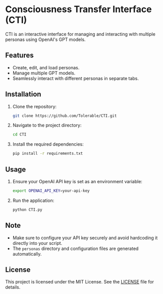 # Consciousness Transfer Interface (CTI)

CTI is an interactive interface for managing and interacting with multiple personas using OpenAI's GPT models.

## Features
- Create, edit, and load personas.
- Manage multiple GPT models.
- Seamlessly interact with different personas in separate tabs.

## Installation
1. Clone the repository:
    ```sh
    git clone https://github.com/Tolerable/CTI.git
    ```
2. Navigate to the project directory:
    ```sh
    cd CTI
    ```
3. Install the required dependencies:
    ```sh
    pip install -r requirements.txt
    ```

## Usage
1. Ensure your OpenAI API key is set as an environment variable:
    ```sh
    export OPENAI_API_KEY=your-api-key
    ```
2. Run the application:
    ```sh
    python CTI.py
    ```

## Note
- Make sure to configure your API key securely and avoid hardcoding it directly into your script.
- The `personas` directory and configuration files are generated automatically.

## License
This project is licensed under the MIT License. See the [LICENSE](LICENSE) file for details.
